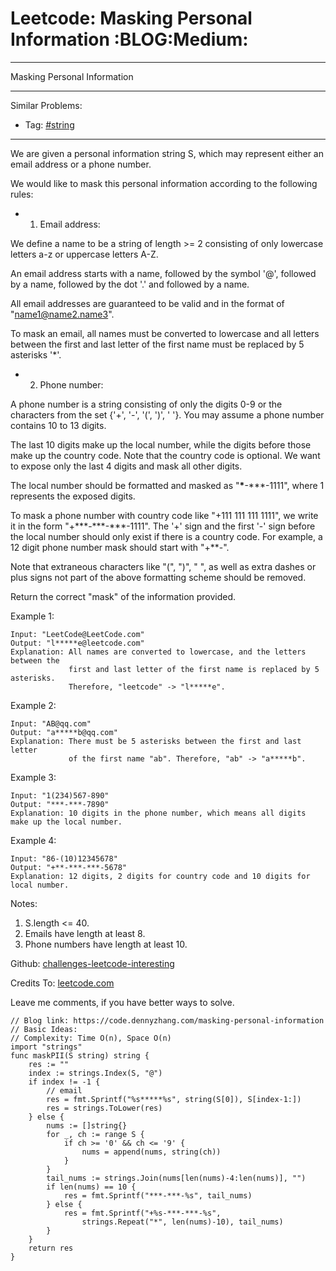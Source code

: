 # Leetcode: Masking Personal Information     :BLOG:Medium:


---

Masking Personal Information  

---

Similar Problems:  
-   Tag: [#string](https://code.dennyzhang.com/tag/string)

---

We are given a personal information string S, which may represent either an email address or a phone number.  

We would like to mask this personal information according to the following rules:  

-   1. Email address:

We define a name to be a string of length >= 2 consisting of only lowercase letters a-z or uppercase letters A-Z.  

An email address starts with a name, followed by the symbol '@', followed by a name, followed by the dot '.' and followed by a name.  

All email addresses are guaranteed to be valid and in the format of "name1@name2.name3".  

To mask an email, all names must be converted to lowercase and all letters between the first and last letter of the first name must be replaced by 5 asterisks '\*'.  

-   2. Phone number:

A phone number is a string consisting of only the digits 0-9 or the characters from the set {'+', '-', '(', ')', ' '}. You may assume a phone number contains 10 to 13 digits.  

The last 10 digits make up the local number, while the digits before those make up the country code. Note that the country code is optional. We want to expose only the last 4 digits and mask all other digits.  

The local number should be formatted and masked as "**\***-\*\*\*-1111", where 1 represents the exposed digits.  

To mask a phone number with country code like "+111 111 111 1111", we write it in the form "+\*\*\*-\*\*\*-\*\*\*-1111".  The '+' sign and the first '-' sign before the local number should only exist if there is a country code.  For example, a 12 digit phone number mask should start with "+\*\*-".  

Note that extraneous characters like "(", ")", " ", as well as extra dashes or plus signs not part of the above formatting scheme should be removed.  

Return the correct "mask" of the information provided.  

Example 1:  

    Input: "LeetCode@LeetCode.com"
    Output: "l*****e@leetcode.com"
    Explanation: All names are converted to lowercase, and the letters between the
                 first and last letter of the first name is replaced by 5 asterisks.
                 Therefore, "leetcode" -> "l*****e".

Example 2:  

    Input: "AB@qq.com"
    Output: "a*****b@qq.com"
    Explanation: There must be 5 asterisks between the first and last letter 
                 of the first name "ab". Therefore, "ab" -> "a*****b".

Example 3:  

    Input: "1(234)567-890"
    Output: "***-***-7890"
    Explanation: 10 digits in the phone number, which means all digits make up the local number.

Example 4:  

    Input: "86-(10)12345678"
    Output: "+**-***-***-5678"
    Explanation: 12 digits, 2 digits for country code and 10 digits for local number.

Notes:  

1.  S.length <= 40.
2.  Emails have length at least 8.
3.  Phone numbers have length at least 10.

Github: [challenges-leetcode-interesting](https://github.com/DennyZhang/challenges-leetcode-interesting/tree/master/masking-personal-information)  

Credits To: [leetcode.com](https://leetcode.com/problems/masking-personal-information/description/)  

Leave me comments, if you have better ways to solve.  

    // Blog link: https://code.dennyzhang.com/masking-personal-information
    // Basic Ideas:
    // Complexity: Time O(n), Space O(n)
    import "strings"
    func maskPII(S string) string {
        res := ""
        index := strings.Index(S, "@")
        if index != -1 {
            // email
            res = fmt.Sprintf("%s*****%s", string(S[0]), S[index-1:])
            res = strings.ToLower(res)
        } else {
            nums := []string{}
            for _, ch := range S {
                if ch >= '0' && ch <= '9' {
                    nums = append(nums, string(ch))
                }
            }
            tail_nums := strings.Join(nums[len(nums)-4:len(nums)], "")
            if len(nums) == 10 {
                res = fmt.Sprintf("***-***-%s", tail_nums)
            } else {
                res = fmt.Sprintf("+%s-***-***-%s",
                    strings.Repeat("*", len(nums)-10), tail_nums)
            }
        }
        return res
    }